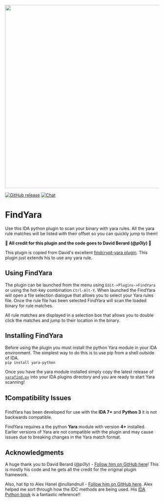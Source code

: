 <p align="center">
<img src="https://user-images.githubusercontent.com/5906222/133688671-d830f2e2-b8d4-4238-a5dd-02808984ae36.gif" height="600">
</p>

[![GitHub release](https://img.shields.io/github/v/release/oalabs/findyara-ida.svg)](https://github.com/OALabs/yarafind-ida/releases) [![Chat](https://img.shields.io/badge/chat-Discord-blueviolet)](https://discord.gg/cw4U3WHvpn) 

# FindYara
Use this IDA python plugin to scan your binary with yara rules. All the yara rule matches will be listed with their offset so you can quickly jump to them!  

**:beers: All credit for this plugin and the code goes to David Berard (@_p0ly_) :beers:**

This plugin is copied from David's excellent [findcrypt-yara plugin](https://github.com/polymorf/findcrypt-yara). This plugin just extends his to use any yara rule. 

## Using FindYara
The plugin can be launched from the menu using `Edit->Plugins->FindYara` or using the hot-key combination `Ctrl-Alt-Y`. When launched the FindYara will open a file selection dialogue that allows you to select your Yara rules file. Once the rule file has been selected FindYara will scan the loaded binary for rule matches. 

All rule matches are displayed in a selection box that allows you to double click the matches and jump to their location in the binary. 

## Installing FindYara 
Before using the plugin you must install the python Yara module in your IDA environment. The simplest way to do this is to use pip from a shell outside of IDA.  
`pip install yara-python`

Once you have the yara module installed simply copy the latest release of [`yarafind.py`](https://github.com/OALabs/yarafind-ida/releases) into your IDA plugins directory and you are ready to start Yara scanning!

## ❗Compatibility Issues
FindYara has been developed for use with the __IDA 7+__ and __Python 3__ it is not backwards compatible. 

FindYara requires a the python **Yara** module with version **4+** installed. Earlier versions of Yara are not compatible with the plugin and may cause issues due to breaking changes in the Yara match format. 

## Acknowledgments
A huge thank you to David Berard (@_p0ly_) - [Follow him on GitHub here](https://github.com/polymorf/)! This is mostly his code and he gets all the credit for the original plugin framework.

Also, hat tip to Alex Hanel @nullandnull - [Follow him on GitHub here](https://github.com/alexander-hanel). Alex helped me sort through how the IDC methods are being used. His [IDA Python book](https://leanpub.com/IDAPython-Book) is a fantastic reference!!


